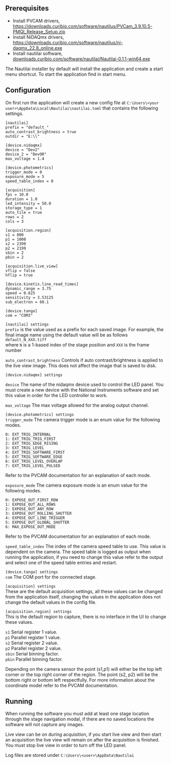 ## Prerequisites

- Install PVCAM drivers, https://downloads.curibio.com/software/nautilus/PVCam_3.9.10.5-PMQI_Release_Setup.zip
- Install NiDAQmx drivers, https://downloads.curibio.com/software/nautilus/ni-daqmx_22.8_online.exe
- Install nautilai software, [downloads.curibio.com/software/nautilai/Nautilai-0.1.1-win64.exe](http://downloads.curibio.com/software/nautilai/Nautilai-0.1.1-win64.exe)

The Nautilai installer by default will install the application and create a start menu shortcut. To start the application find in start menu.

## Configuration

On first run the application will create a new config file at `C:\Users\<your user>\AppData\Local\Nautilai\nautilai.toml` that contains the following settings.

```
[nautilai]
prefix = "default_"
auto_contrast_brightness = true
outdir = "E:\\"

[device.nidaqmx]
device = "Dev2"
device_2 = "DevOR"
max_voltage = 1.4

[device.photometrics]
trigger_mode = 0
exposure_mode = 5
speed_table_index = 0

[acquisition]
fps = 10.0
duration = 1.0
led_intensity = 50.0
storage_type = 1
auto_tile = true
rows = 2
cols = 3

[acquisition.region]
s1 = 800
p1 = 1000
s2 = 2399
p2 = 2199
sbin = 2
pbin = 2

[acquisition.live_view]
vflip = false
hflip = true

[device.kinetix.line_read_times]
dynamic_range = 3.75
speed = 0.625
sensitivity = 3.53125
sub_electron = 60.1

[device.tango]
com = "COM3"
```

`[nautilai] settings`  
`prefix` is the value used as a prefix for each saved image. For example, the final image name using the default value will be as follows
`default_N_XXX.tiff`  
where `N` is a 1-based index of the stage position and `XXX` is the frame number

`auto_contrast_brightness` Controls if auto contrast/brightness is applied to the live view image. This does not affect the image that is saved to disk.

`[device.nidaqmx] settings`

`device` The name of the nidaqmx device used to control the LED panel. You must create a new device with the National Instruments software and set this value in order for the LED controller to work.

`max_voltage` The max voltage allowed for the analog output channel.

`[device.photometrics] settings`  
`trigger_mode` The camera trigger mode is an enum value for the following modes.

```
0: EXT_TRIG_INTERNAL
1: EXT_TRIG_TRIG_FIRST
2: EXT_TRIG_EDGE_RISING
3: EXT_TRIG_LEVEL
4: EXT_TRIG_SOFTWARE_FIRST
5: EXT_TRIG_SOFTWARE_EDGE
6: EXT_TRIG_LEVEL_OVERLAP
7: EXT_TRIG_LEVEL_PULSED
```

Refer to the PVCAM documentation for an explanation of each mode.

`exposure_mode` The camera exposure mode is an enum value for the following modes.

```
0: EXPOSE_OUT_FIRST_ROW
1: EXPOSE_OUT_ALL_ROWS
2: EXPOSE_OUT_ANY_ROW
3: EXPOSE_OUT_ROLLING_SHUTTER
4: EXPOSE_OUT_LINE_TRIGGER
5: EXPOSE_OUT_GLOBAL_SHUTTER
6: MAX_EXPOSE_OUT_MODE
```

Refer to the PVCAM documentation for an explanation of each mode.

`speed_table_index` The index of the camera speed table to use. This value is dependent on the camera. The speed table is logged as output when running the application, if you need to change this value refer to the output and select one of the speed table entries and restart.

`[device.tango] settings`  
`com` The COM port for the connected stage.

`[acquisition] settings`  
These are the default acquisition settings, all these values can be changed from the application itself, changing the values in the application does not change the default values in the config file.

`[acquisition.region] settings`  
This is the default region to capture, there is no interface in the UI to change these values.

`s1` Serial register 1 value.  
`p1` Parallel register 1 value.  
`s2` Serial register 2 value.  
`p2` Parallel register 2 value.  
`sbin` Serial binning factor.  
`pbin` Parallel binning factor.

Depending on the camera sensor the point (s1,p1) will either be the top left corner or the top right corner of the region. The point (s2, p2) will be the bottom right or bottom left respectfully. For more information about the coordinate model refer to the PVCAM documentation.

## Running

When running the software you must add at least one stage location through the stage navigation modal, if there are no saved locations the software will not capture any images.

Live view can be on during acquisition, if you start live view and then start an acquisition the live view will remain on after the acquisition is finished. You must stop live view in order to turn off the LED panel.

Log files are stored under `C:\Users\<user>\AppData\Nautilai`
